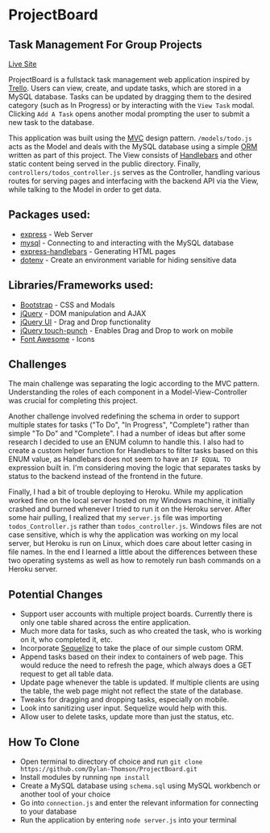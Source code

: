 # ProjectBoard

## Task Management For Group Projects

[Live Site](https://lit-fjord-11882.herokuapp.com/)

ProjectBoard is a fullstack task management web application inspired by [Trello](https://trello.com/). Users can view, create, and update tasks, which are stored in a MySQL database. Tasks can be updated by dragging them to the desired category (such as In Progress) or by interacting with the `View Task` modal. Clicking `Add A Task` opens another modal prompting the user to submit a new task to the database. 

This application was built using the [MVC](https://en.wikipedia.org/wiki/Model%E2%80%93view%E2%80%93controller) design pattern. `/models/todo.js` acts as the Model and deals with the MySQL database using a simple [ORM](https://en.wikipedia.org/wiki/Object-relational_mapping) written as part of this project. The View consists of [Handlebars](https://www.npmjs.com/package/handlebars) and other static content being served in the public directory. Finally, `controllers/todos_controller.js` serves as the Controller, handling various routes for serving pages and interfacing with the backend API via the View, while talking to the Model in order to get data. 

## Packages used: 
* [express](https://www.npmjs.com/package/express) - Web Server
* [mysql](https://www.npmjs.com/package/mysql) - Connecting to and interacting with the MySQL database
* [express-handlebars](https://www.npmjs.com/package/express-handlebars) - Generating HTML pages
* [dotenv](https://www.npmjs.com/package/dotenv) - Create an environment variable for hiding sensitive data

## Libraries/Frameworks used:
* [Bootstrap](https://getbootstrap.com/) - CSS and Modals
* [jQuery](https://jquery.com/) - DOM manipulation and AJAX
* [jQuery UI](https://jqueryui.com/) - Drag and Drop functionality
* [jQuery touch-punch](http://touchpunch.furf.com/) - Enables Drag and Drop to work on mobile
* [Font Awesome](https://fontawesome.com/) - Icons

## Challenges
The main challenge was separating the logic according to the MVC pattern. Understanding the roles of each component in a Model-View-Controller was crucial for completing this project.

Another challenge involved redefining the schema in order to support multiple states for tasks ("To Do", "In Progress", "Complete") rather than simple "To Do" and "Complete". I had a number of ideas but after some research I decided to use an ENUM column to handle this. I also had to create a custom helper function for Handlebars to filter tasks based on this ENUM value, as Handlebars does not seem to have an `IF EQUAL TO` expression built in. I'm considering moving the logic that separates tasks by status to the backend instead of the frontend in the future.

Finally, I had a bit of trouble deploying to Heroku. While my application worked fine on the local server hosted on my Windows machine, it initially crashed and burned whenever I tried to run it on the Heroku server. After some hair pulling, I realized that my `server.js` file was importing `todos_Controller.js` rather than `todos_controller.js`. Windows files are not case sensitive, which is why the application was working on my local server, but Heroku is run on Linux, which does care about letter casing in file names. In the end I learned a little about the differences between these two operating systems as well as how to remotely run bash commands on a Heroku server.

## Potential Changes
* Support user accounts with multiple project boards. Currently there is only one table shared across the entire application.
* Much more data for tasks, such as who created the task, who is working on it, who completed it, etc. 
* Incorporate [Sequelize](http://docs.sequelizejs.com/) to take the place of our simple custom ORM.
* Append tasks based on their index to containers of web page. This would reduce the need to refresh the page, which always does a GET request to get all table data.
* Update page whenever the table is updated. If multiple clients are using the table, the web page might not reflect the state of the database.
* Tweaks for dragging and dropping tasks, especially on mobile.
* Look into sanitizing user input. Sequelize would help with this.
* Allow user to delete tasks, update more than just the status, etc.

## How To Clone
* Open terminal to directory of choice and run `git clone https://github.com/Dylan-Thomson/ProjectBoard.git`
* Install modules by running `npm install`
* Create a MySQL database using `schema.sql` using MySQL workbench or another tool of your choice
* Go into `connection.js` and enter the relevant information for connecting to your database
* Run the application by entering `node server.js` into your terminal
